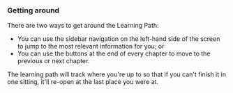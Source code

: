 ### Getting around

 There are two ways to get around the Learning Path:

* You can use the sidebar navigation on the left-hand side of the screen to jump to the most relevant information for you; or
* You can use the buttons at the end of every chapter to move to the previous or next chapter. 

The learning path will track where you're up to so that if you can't finish it in one sitting, it'll re-open at the last place you were at.